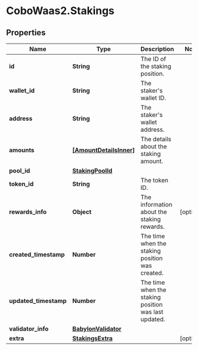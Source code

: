 # CoboWaas2.Stakings

## Properties

Name | Type | Description | Notes
------------ | ------------- | ------------- | -------------
**id** | **String** | The ID of the staking position. | 
**wallet_id** | **String** | The staker&#39;s wallet ID. | 
**address** | **String** | The staker&#39;s wallet address. | 
**amounts** | [**[AmountDetailsInner]**](AmountDetailsInner.md) | The details about the staking amount. | 
**pool_id** | [**StakingPoolId**](StakingPoolId.md) |  | 
**token_id** | **String** | The token ID. | 
**rewards_info** | **Object** | The information about the staking rewards. | [optional] 
**created_timestamp** | **Number** | The time when the staking position was created. | 
**updated_timestamp** | **Number** | The time when the staking position was last updated. | 
**validator_info** | [**BabylonValidator**](BabylonValidator.md) |  | 
**extra** | [**StakingsExtra**](StakingsExtra.md) |  | [optional] 



